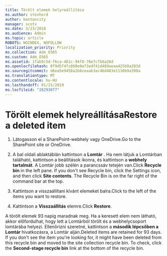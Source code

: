 ```yaml
---
title: Törölt elemek helyreállítása
ms.author: stevhord
author: bentoncity
manager: scotv
ms.date: 3/23/2018
ms.audience: Admin
ms.topic: article
ROBOTS: NOINDEX, NOFOLLOW
localization_priority: Priority
ms.collection: Adm_O365
ms.custom: Adm_O365
ms.assetid: 1fab9c5d-f6ca-461c-94f0-76e7cfb8a26d
ms.openlocfilehash: 0f9d5f4fc868e0e73edf41d489aeaa425b9a203d
ms.sourcegitcommit: d6ea5e9458a2b8ceaab3ac4bd483e1130b9a398a
ms.translationtype: MT
ms.contentlocale: hu-HU
ms.lasthandoff: 01/15/2019
ms.locfileid: "28293077"
---
```

# <a name="restore-a-deleted-item"></a><span data-ttu-id="83190-102">Törölt elemek helyreállítása</span><span class="sxs-lookup"><span data-stu-id="83190-102">Restore a deleted item</span></span>

1. <span data-ttu-id="83190-103">Látogasson el a SharePoint-webhely vagy OneDrive.</span><span class="sxs-lookup"><span data-stu-id="83190-103">Go to the SharePoint site or OneDrive.</span></span>
    
2. <span data-ttu-id="83190-p101">A bal oldali ablaktáblán kattintson a **Lomtár** . Ha nem látjuk a Lomtárban található, kattintson a beállítások ikonra, és kattintson a **webhely tartalmát**. A Lomtár jobb szélén a parancssáv tetején van.</span><span class="sxs-lookup"><span data-stu-id="83190-p101">Click **Recycle bin** in the left pane. If you don't see Recycle bin, click the Settings icon, and then click **Site contents**. The Recycle Bin is on the far right of the command bar at the top.</span></span>
    
3. <span data-ttu-id="83190-107">Kattintson a visszaállítani kívánt elemeket balra.</span><span class="sxs-lookup"><span data-stu-id="83190-107">Click to the left of the items you want to restore.</span></span>
    
4. <span data-ttu-id="83190-108">Kattintson a **Visszaállítás** elemre.</span><span class="sxs-lookup"><span data-stu-id="83190-108">Click **Restore**.</span></span>
    
<span data-ttu-id="83190-p102">A törölt elemek 93 napig maradnak meg. Ha a keresett elem nem látható, akkor előfordulhat, hogy lett a Lomtárból törölt és a webhelycsoport lomtárába helyezi. Ellenőrizni szeretné, kattintson a **második lépcsőben a Lomtár** hivatkozásra, a Lomtár alján.</span><span class="sxs-lookup"><span data-stu-id="83190-p102">Deleted items are retained for 93 days. If you don't see the item you're looking for, it might have been deleted from this recycle bin and moved to the site collection recycle bin. To check, click the **Second-stage recycle bin** link at the bottom of the recycle bin.</span></span> 
  

